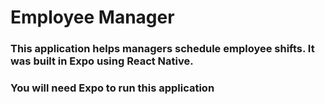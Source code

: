 # Employee Manager
### This application helps managers schedule employee shifts. It was built in Expo using React Native.
### You will need Expo to run this application 
